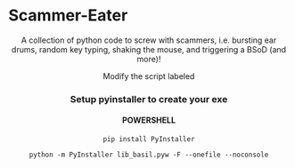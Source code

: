 <h1>Scammer-Eater</h1>
<div align="center"><p>
A collection of python code to screw with scammers, i.e. bursting ear drums, random key typing, shaking the mouse, and triggering a BSoD (and more)!
</p>
<p>Modify the script labeled 
<h3>Setup pyinstaller to create your exe</h3>
<h4>POWERSHELL</h4>
  
```
pip install PyInstaller

python -m PyInstaller lib_basil.pyw -F --onefile --noconsole
```

</div>
